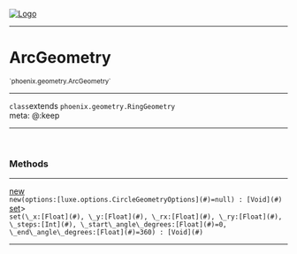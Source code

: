 
[![Logo](../../../images/logo.png)](../../../api/index.html)

---



<h1>ArcGeometry</h1>
<small>`phoenix.geometry.ArcGeometry`</small>



---

`class`extends <code><span>phoenix.geometry.RingGeometry</span></code>
<span class="meta">
<br/>meta: @:keep
</span>


---


&nbsp;
&nbsp;










<h3>Methods</h3> <hr/><span class="method apipage">
            <a name="new"><a class="lift" href="#new">new</a></a><div class="clear"></div>
            <code class="signature apipage">new(options:[luxe.options.CircleGeometryOptions](#)<span>=null</span>) : [Void](#)</code><br/><span class="small_desc_flat"></span>
        </span>
    <span class="method apipage">
            <a name="set"><a class="lift" href="#set">set</a></a><a title="inherited from phoenix.geometry.RingGeometry" class="tooltip inherited">&gt;</a><div class="clear"></div>
            <code class="signature apipage">set(\_x:[Float](#)<span></span>, \_y:[Float](#)<span></span>, \_rx:[Float](#)<span></span>, \_ry:[Float](#)<span></span>, \_steps:[Int](#)<span></span>, \_start\_angle\_degrees:[Float](#)<span>=0</span>, \_end\_angle\_degrees:[Float](#)<span>=360</span>) : [Void](#)</code><br/><span class="small_desc_flat"></span>
        </span>
    






---

&nbsp;
&nbsp;
&nbsp;
&nbsp;
